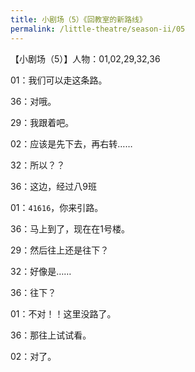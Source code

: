 ```yaml
---
title: 小剧场（5）《回教室的新路线》
permalink: /little-theatre/season-ii/05
---
```


【小剧场（5）】人物：01,02,29,32,36

01：我们可以走这条路。

36：对哦。

29：我跟着吧。

02：应该是先下去，再右转……

32：所以？？

36：这边，经过八9班

01：`41616`，你来引路。

36：马上到了，现在在1号楼。

29：然后往上还是往下？

32：好像是……

36：往下？

01：不对！！这里没路了。

36：那往上试试看。

02：对了。
